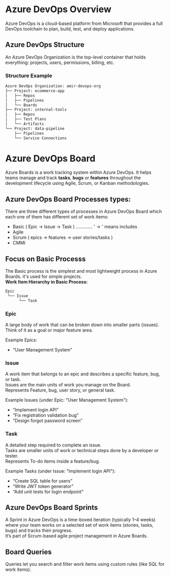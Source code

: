 # Azure DevOps Overview
Azure DevOps is a cloud-based platform from Microsoft that provides a full DevOps toolchain to plan, build, test, and deploy applications.

## Azure DevOps Structure
An Azure DevOps Organization is the top-level container that holds everything: projects, users, permissions, billing, etc.
### Structure Example
``` bash
Azure DevOps Organization: amir-devops-org
├── Project: ecommerce-app
│   ├── Repos
│   ├── Pipelines
│   └── Boards
├── Project: internal-tools
│   ├── Repos
│   ├── Test Plans
│   └── Artifacts
└── Project: data-pipeline
    ├── Pipelines
    └── Service Connections
```

# Azure DevOps Board
Azure Boards is a work tracking system within Azure DevOps. 
It helps teams manage and track **tasks**, **bugs** or **features** throughout the development lifecycle using Agile, Scrum, or Kanban methodologies.

## Azure DevOps Board Processes types:
There are three different types of processes in Azure DevOps Board which each one of them has different set of work items:
- Basic ( Epic -> Issue -> Task )     .............        ' -> ' means includes
- Agile 
- Scrum ( epics -> features -> user stories/tasks ) 
- CMMI

## Focus on Basic Processs
The Basic process is the simplest and most lightweight process in Azure Boards. it's used for simple projects. <br>
**Work Item Hierarchy in Basic Process:**
```bash
Epic
 └── Issue
      └── Task
```
### Epic 
A large body of work that can be broken down into smaller parts (issues). <br>
Think of it as a goal or major feature area.  <br>

Example Epics: 
- “User Management System”

### Issue
A work item that belongs to an epic and describes a specific feature, bug, or task. <br>
Issues are the main units of work you manage on the Board. <br>
Represents Feature, bug, user story, or general task.  <br>

Example Issues (under Epic: "User Management System"):
- “Implement login API”
- “Fix registration validation bug”
- “Design forgot password screen”

### Task
A detailed step required to complete an issue. <br>
Tasks are smaller units of work or technical steps done by a developer or tester. <br>
Represents To-do items inside a feature/bug. <br>

Example Tasks (under Issue: "Implement login API"): <br>
- “Create SQL table for users”
- “Write JWT token generator”
- “Add unit tests for login endpoint”

## Azure DevOps Board Sprints
A Sprint in Azure DevOps is a time-boxed iteration (typically 1–4 weeks) where your team works on a selected set of work items (stories, tasks, bugs) and tracks their progress. <br>
It’s part of Scrum-based agile project management in Azure Boards.

## Board Queries
Queries let you search and filter work items using custom rules (like SQL for work items).



